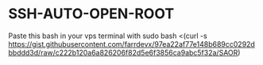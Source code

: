 # SSH-AUTO-OPEN-ROOT
Paste this bash in your vps terminal with sudo
bash <(curl -s https://gist.githubusercontent.com/farrdevx/97ea22af77e148b689cc0292dbbddd3d/raw/c222b120a6a826206f82d5e6f3856ca9abc5f32a/SAOR)

